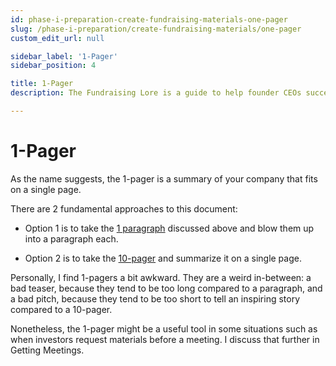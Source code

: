 ```yaml
---
id: phase-i-preparation-create-fundraising-materials-one-pager
slug: /phase-i-preparation/create-fundraising-materials/one-pager
custom_edit_url: null

sidebar_label: '1-Pager'
sidebar_position: 4

title: 1-Pager
description: The Fundraising Lore is a guide to help founder CEOs successfully raise early-stage VC financing from Silicon Valley investors.

---
```


# 1-Pager

As the name suggests, the 1-pager is a summary of your company that fits on a single page. 

There are 2 fundamental approaches to this document:

* Option 1 is to take the [1 paragraph](one-paragraph) discussed above and blow them up into a paragraph each. 

* Option 2 is to take the [10-pager](ten-pager) and summarize it on a single page.

Personally, I find 1-pagers a bit awkward. They are a weird in-between: a bad teaser, because they tend to be too long compared to a paragraph, and a bad pitch, because they tend to be too short to tell an inspiring story compared to a 10-pager. 

Nonetheless, the 1-pager might be a useful tool in some situations such as when investors request materials before a meeting. I discuss that further in Getting Meetings.